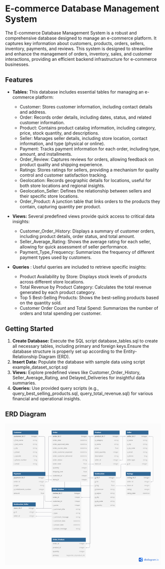 # E-commerce Database Management System

The E-commerce Database Management System is a robust and comprehensive database designed to manage an e-commerce platform. It captures key information about customers, products, orders, sellers, inventory, payments, and reviews. This system is designed to streamline and enhance the management of orders, inventory, sales, and customer interactions, providing an efficient backend infrastructure for e-commerce businesses.

## Features

- **Tables:** This database includes essential tables for managing an e-commerce platform:
   + Customer: Stores customer information, including contact details and address.
   + Order: Records order details, including dates, status, and related customer information.
   + Product: Contains product catalog information, including category, price, stock quantity, and descriptions.
   + Seller: Manages seller details, including store location, contact information, and type (physical or online).
   + Payment: Tracks payment information for each order, including type, amount, and installments.
   + Order_Review: Captures reviews for orders, allowing feedback on product quality and shipping experience.
   + Ratings: Stores ratings for sellers, providing a mechanism for quality control and customer satisfaction tracking.
   + Geolocation: Records geographic details for locations, useful for both store locations and regional insights.
   + Geolocation_Seller: Defines the relationship between sellers and their specific store locations.
   + Order_Product: A junction table that links orders to the products they contain, capturing quantity per product.
 
- **Views:** Several predefined views provide quick access to critical data insights:
   + Customer_Order_History: Displays a summary of customer orders, including product details, order status, and total amount.
   + Seller_Average_Rating: Shows the average rating for each seller, allowing for quick assessment of seller performance.
   + Payment_Type_Frequency: Summarizes the frequency of different payment types used by customers.
 
- **Queries** : Useful queries are included to retrieve specific insights:
  + Product Availability by Store: Displays stock levels of products across different store locations.
  + Total Revenue by Product Category: Calculates the total revenue generated by each product category.
  + Top 5 Best-Selling Products: Shows the best-selling products based on the quantity sold.
  + Customer Order Count and Total Spend: Summarizes the number of orders and total spending per customer.
 
## Getting Started
  1. **Create Database:** Execute the SQL script database_tables.sql to create all necessary tables, including primary and foreign keys.Ensure the database structure is properly set up according to the Entity-Relationship Diagram (ERD).
  2. **Insert Data:** Populate the database with sample data using script example_dataset_script.sql
  3. **Views:** Explore predefined views like Customer_Order_History, Seller_Average_Rating, and Delayed_Deliveries for insightful data summaries.
  4. **Queries:** Use provided query scripts (e.g., query_best_selling_products.sql, query_total_revenue.sql) for various financial and operational insights.

## ERD Diagram ##
![ERD Diagram](ERD_Diagram.png)
